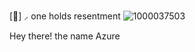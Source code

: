 [👾] ⸝ one holds resentment
![1000037503](https://github.com/user-attachments/assets/ffa697a0-51a9-488a-906d-d72ac90307d4)

Hey there! the name Azure
